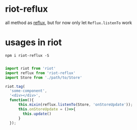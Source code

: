 # riot-reflux

all method as [reflux](https://github.com/reflux/refluxjs), but for now only let `Reflux.listenTo` work

# usages in riot

`npm i riot-reflux -S`

``` js

import riot from 'riot'
import reflux from 'riot-reflux'
import Store from './path/to/Store'

riot.tag(
  'some-component',
  '<div></div>',
  function(){
      this.mixin(reflux.listenTo(Store, 'onStoreUpdate'));
      this.onStoreUpdate = ()=>{
        this.update()
      }
  });

```
